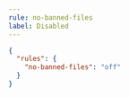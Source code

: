 ```yaml
---
rule: no-banned-files
label: Disabled
---
```


```json title="smoker.config.json"
{
  "rules": {
    "no-banned-files": "off"
  }
}
```
